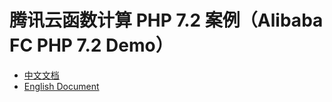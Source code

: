 # 腾讯云函数计算 PHP 7.2 案例（Alibaba FC PHP 7.2 Demo）

- [中文文档](./readme_zh.md)
- [English Document](./readme_en.md)
